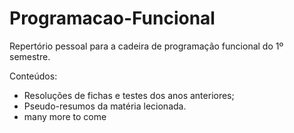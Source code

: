 # Programacao-Funcional

Repertório pessoal para a cadeira de programação funcional do 1º semestre.

Conteúdos:
- Resoluções de fichas e testes dos anos anteriores; 
- Pseudo-resumos da matéria lecionada. 
- many more to come
